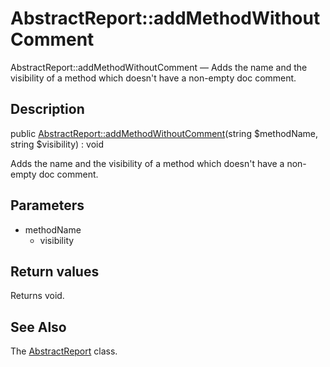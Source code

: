 AbstractReport::addMethodWithoutComment
================

AbstractReport::addMethodWithoutComment — Adds the name and the visibility of a method which doesn't have a non-empty doc comment.

Description
---------------


public [AbstractReport::addMethodWithoutComment](https://github.com/lingtalfi/DocTools/blob/master/doc/api/DocTools/Report/AbstractReport/addMethodWithoutComment.md)(string $methodName, string $visibility) : void




Adds the name and the visibility of a method which doesn't have a non-empty doc comment.




Parameters
--------------

- methodName
    - visibility
    

Return values
----------------

Returns void.









See Also
-----------

The [AbstractReport](https://github.com/lingtalfi/DocTools/blob/master/doc/api/DocTools/Report/AbstractReport.md) class.

